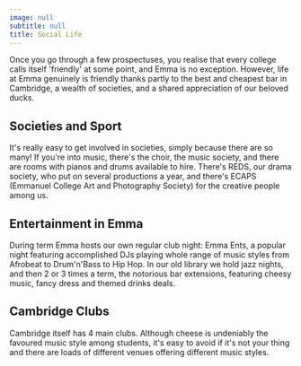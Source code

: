 ```yaml
---
image: null
subtitle: null
title: Social Life
---
```


Once you go through a few prospectuses, you realise that every college calls itself 'friendly' at some point, and Emma is no exception. However, life at Emma genuinely is friendly thanks partly to the best and cheapest bar in Cambridge, a wealth of societies, and a shared appreciation of our beloved ducks.

## Societies and Sport

It's really easy to get involved in societies, simply because there are so many! If you're into music, there's the choir, the music society, and there are rooms with pianos and drums available to hire. There's REDS, our drama society, who put on several productions a year, and there's ECAPS (Emmanuel College Art and Photography Society) for the creative people among us.

## Entertainment in Emma

During term Emma hosts our own regular club night: Emma Ents, a popular night featuring accomplished DJs playing whole range of music styles from Afrobeat to Drum'n'Bass to Hip Hop. In our old library we hold jazz nights, and then 2 or 3 times a term, the notorious bar extensions, featuring cheesy music, fancy dress and themed drinks deals.

## Cambridge Clubs

Cambridge itself has 4 main clubs. Although cheese is undeniably the favoured music style among students, it's easy to avoid if it's not your thing and there are loads of different venues offering different music styles.